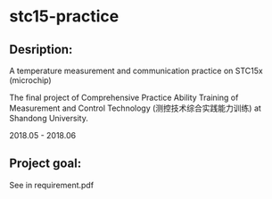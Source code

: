 # stc15-practice

## Desription:

A temperature measurement and communication practice on STC15x (microchip)

The final project of Comprehensive Practice Ability Training of Measurement and Control Technology (测控技术综合实践能力训练) at Shandong University.

2018.05 - 2018.06

## Project goal:

See in requirement.pdf
